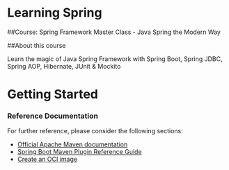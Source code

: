 # Learning Spring 

##Course: Spring Framework Master Class - Java Spring the Modern Way

##About this course

Learn the magic of Java Spring Framework with Spring Boot, Spring JDBC, Spring AOP, Hibernate, JUnit & Mockito

# Getting Started

### Reference Documentation
For further reference, please consider the following sections:

* [Official Apache Maven documentation](https://maven.apache.org/guides/index.html)
* [Spring Boot Maven Plugin Reference Guide](https://docs.spring.io/spring-boot/docs/2.6.4/maven-plugin/reference/html/)
* [Create an OCI image](https://docs.spring.io/spring-boot/docs/2.6.4/maven-plugin/reference/html/#build-image)

